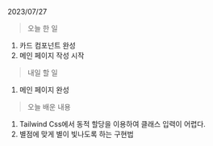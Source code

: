2023/07/27
> 오늘 한 일
1. 카드 컴포넌트 완성
2. 메인 페이지 작성 시작

> 내일 할 일
1. 메인 페이지 완성

> 오늘 배운 내용
1. Tailwind Css에서 동적 할당을 이용하여 클래스 입력이 어렵다.
2. 별점에 맞게 별이 빛나도록 하는 구현법